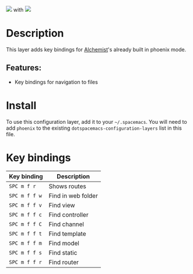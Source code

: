 ![](img/phoenix.png) with ![](img/alchemist.png)

Description
===========

This layer adds key bindings for
[Alchemist](https://github.com/tonini/alchemist.el)'s already built in
phoenix mode.

Features:
---------

-   Key bindings for navigation to files

Install
=======

To use this configuration layer, add it to your `~/.spacemacs`. You will
need to add `phoenix` to the existing
`dotspacemacs-configuration-layers` list in this file.

Key bindings
============

| Key binding   | Description        |
|---------------|--------------------|
| `SPC m f r`   | Shows routes       |
| `SPC m f f w` | Find in web folder |
| `SPC m f f v` | Find view          |
| `SPC m f f c` | Find controller    |
| `SPC m f f C` | Find channel       |
| `SPC m f f t` | Find template      |
| `SPC m f f m` | Find model         |
| `SPC m f f s` | Find static        |
| `SPC m f f r` | Find router        |

